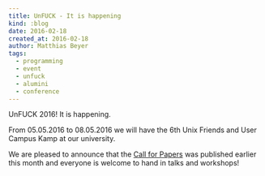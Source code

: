 ```yaml
---
title: UnFUCK - It is happening
kind: :blog
date: 2016-02-18
created_at: 2016-02-18
author: Matthias Beyer
tags:
  - programming
  - event
  - unfuck
  - alumini
  - conference
---
```


UnFUCK 2016! It is happening.

From 05.05.2016 to 08.05.2016 we will have the 6th Unix Friends and User
Campus Kamp at our university.

We are pleased to announce that the
[Call for Papers](https://www.unfuck.eu/2016/_media/call_for_paper_unix_friends_and_user_campus_kamp.pdf)
was published earlier this month and everyone is welcome to hand in talks and
workshops!

